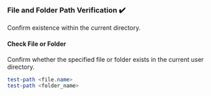 ### File and Folder Path Verification :heavy_check_mark:
Confirm existence within the current directory.
#### Check File or Folder
Confirm whether the specified file or folder exists in the current user directory.
```powershell
test-path <file.name>
test-path <folder_name>
```